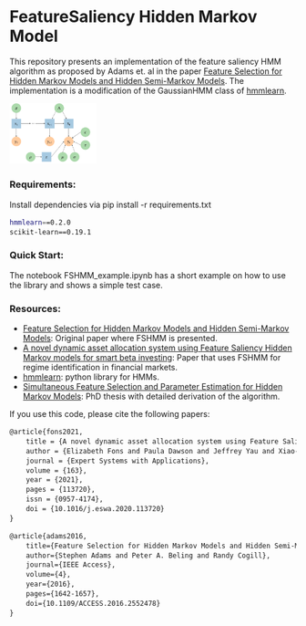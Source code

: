 # FeatureSaliency Hidden Markov Model

This repository presents an implementation of the feature saliency HMM algorithm as proposed by Adams et. al in the paper [Feature Selection for Hidden Markov Models and Hidden Semi-Markov Models](https://ieeexplore.ieee.org/document/7450620). The implementation is a modification of the GaussianHMM class of [hmmlearn](https://hmmlearn.readthedocs.io/).

<img src="FSHMM-diagram.png" alt="FSHMM-diagram" style="zoom:15%;" />

### Requirements:

Install dependencies via pip install -r requirements.txt

```bash
hmmlearn==0.2.0
scikit-learn==0.19.1
```

### Quick Start:
The notebook FSHMM_example.ipynb has a short example on how to use the library and shows a simple test case.

### Resources:

* [Feature Selection for Hidden Markov Models and Hidden Semi-Markov Models](https://ieeexplore.ieee.org/document/7450620): Original paper where FSHMM is presented. 
* [A novel dynamic asset allocation system using Feature Saliency Hidden Markov models for smart beta investing](https://arxiv.org/abs/1902.10849): Paper that uses FSHMM for regime identification in financial markets. 
* [hmmlearn](https://hmmlearn.readthedocs.io/): python library for HMMs.
* [Simultaneous Feature Selection and Parameter Estimation for Hidden Markov Models](https://libraetd.lib.virginia.edu/public_view/x059c7639): PhD thesis with detailed derivation of the algorithm.



If you use this code, please cite the following papers:

```latex
@article{fons2021,
	title = {A novel dynamic asset allocation system using Feature Saliency Hidden Markov models for smart beta investing},
	author = {Elizabeth Fons and Paula Dawson and Jeffrey Yau and Xiao-jun Zeng and John Keane},
	journal = {Expert Systems with Applications},
	volume = {163},
	year = {2021},
	pages = {113720},
	issn = {0957-4174},
	doi = {10.1016/j.eswa.2020.113720}
}
```

```latex
@article{adams2016,  
	title={Feature Selection for Hidden Markov Models and Hidden Semi-Markov Models},   
	author={Stephen Adams and Peter A. Beling and Randy Cogill},  
	journal={IEEE Access},   
	volume={4},  
	year={2016},  
	pages={1642-1657},  
	doi={10.1109/ACCESS.2016.2552478}
}
```

